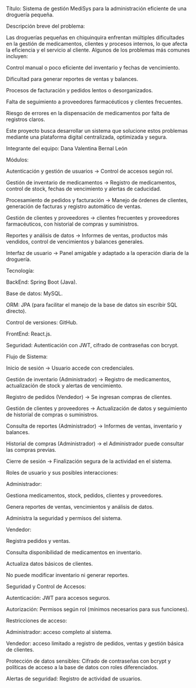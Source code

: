 Título:
Sistema de gestión MediSys para la administración eficiente de una droguería pequeña.

Descripción breve del problema:

Las droguerías pequeñas en chiquinquira enfrentan múltiples dificultades en la gestión de medicamentos, clientes y procesos internos, lo que afecta la eficiencia y el servicio al cliente. Algunos de los problemas más comunes incluyen:

Control manual o poco eficiente del inventario y fechas de vencimiento.

Dificultad para generar reportes de ventas y balances.

Procesos de facturación y pedidos lentos o desorganizados.

Falta de seguimiento a proveedores farmacéuticos y clientes frecuentes.

Riesgo de errores en la dispensación de medicamentos por falta de registros claros.

Este proyecto busca desarrollar un sistema que solucione estos problemas mediante una plataforma digital centralizada, optimizada y segura.

Integrante del equipo:
Dana Valentina Bernal León

Módulos:

Autenticación y gestión de usuarios → Control de accesos según rol.

Gestión de inventario de medicamentos → Registro de medicamentos, control de stock, fechas de vencimiento y alertas de caducidad.

Procesamiento de pedidos y facturación → Manejo de órdenes de clientes, generación de facturas y registro automático de ventas.

Gestión de clientes y proveedores → clientes frecuentes y proveedores farmacéuticos, con historial de compras y suministros.

Reportes y análisis de datos → Informes de ventas, productos más vendidos, control de vencimientos y balances generales.

Interfaz de usuario → Panel amigable y adaptado a la operación diaria de la droguería.

Tecnología:

BackEnd: Spring Boot (Java).

Base de datos: MySQL.

ORM: JPA (para facilitar el manejo de la base de datos sin escribir SQL directo).

Control de versiones: GitHub.

FrontEnd: React.js.

Seguridad: Autenticación con JWT, cifrado de contraseñas con bcrypt.

Flujo de Sistema:

Inicio de sesión → Usuario accede con credenciales.

Gestión de inventario (Administrador) → Registro de medicamentos, actualización de stock y alertas de vencimiento.

Registro de pedidos (Vendedor) → Se ingresan compras de clientes.

Gestión de clientes y proveedores → Actualización de datos y seguimiento de historial de compras o suministros.

Consulta de reportes (Administrador) → Informes de ventas, inventario y balances.

Historial de compras (Administrador) → el Administrador puede consultar las compras previas.

Cierre de sesión → Finalización segura de la actividad en el sistema.

Roles de usuario y sus posibles interacciones:

Administrador:

Gestiona medicamentos, stock, pedidos, clientes y proveedores.

Genera reportes de ventas, vencimientos y análisis de datos.

Administra la seguridad y permisos del sistema.

Vendedor:

Registra pedidos y ventas.

Consulta disponibilidad de medicamentos en inventario.

Actualiza datos básicos de clientes.

No puede modificar inventario ni generar reportes.

Seguridad y Control de Accesos:

Autenticación: JWT para accesos seguros.

Autorización: Permisos según rol (mínimos necesarios para sus funciones).

Restricciones de acceso:

Administrador: acceso completo al sistema.

Vendedor: acceso limitado a registro de pedidos, ventas y gestión básica de clientes.

Protección de datos sensibles: Cifrado de contraseñas con bcrypt y políticas de acceso a la base de datos con roles diferenciados.

Alertas de seguridad: Registro de actividad de usuarios.

